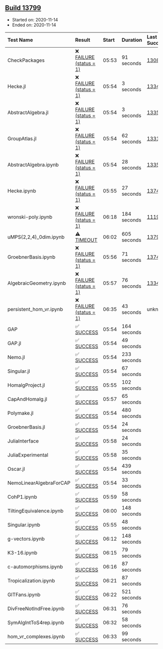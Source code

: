 ## [Build 13799](https://oscarci.mathematik.uni-kl.de/job/oscar/13799/)

* Started on: 2020-11-14
* Ended on: 2020-11-14

| Test Name    | Result | Start | Duration | Last Success | First Failure |
|:-------------|:-------|:------|:---------|:-------------|:--------------|
| CheckPackages | ❌ [FAILURE (status = 1)](https://oscarci.mathematik.uni-kl.de/job/oscar/13799/artifact/logs/build-13799/CheckPackages.log) | 05:53 | 91 seconds | [13085](https://oscarci.mathematik.uni-kl.de/job/oscar/13085/) | [13086](https://oscarci.mathematik.uni-kl.de/job/oscar/13086/) |
| Hecke.jl | ❌ [FAILURE (status = 1)](https://oscarci.mathematik.uni-kl.de/job/oscar/13799/artifact/logs/build-13799/Hecke.jl.log) | 05:54 | 3 seconds | [13341](https://oscarci.mathematik.uni-kl.de/job/oscar/13341/) | [13342](https://oscarci.mathematik.uni-kl.de/job/oscar/13342/) |
| AbstractAlgebra.jl | ❌ [FAILURE (status = 1)](https://oscarci.mathematik.uni-kl.de/job/oscar/13799/artifact/logs/build-13799/AbstractAlgebra.jl.log) | 05:54 | 3 seconds | [13355](https://oscarci.mathematik.uni-kl.de/job/oscar/13355/) | [13356](https://oscarci.mathematik.uni-kl.de/job/oscar/13356/) |
| GroupAtlas.jl | ❌ [FAILURE (status = 1)](https://oscarci.mathematik.uni-kl.de/job/oscar/13799/artifact/logs/build-13799/GroupAtlas.jl.log) | 05:54 | 62 seconds | [13311](https://oscarci.mathematik.uni-kl.de/job/oscar/13311/) | [13312](https://oscarci.mathematik.uni-kl.de/job/oscar/13312/) |
| AbstractAlgebra.ipynb | ❌ [FAILURE (status = 1)](https://oscarci.mathematik.uni-kl.de/job/oscar/13799/artifact/logs/build-13799/AbstractAlgebra.ipynb.log) | 05:54 | 28 seconds | [13355](https://oscarci.mathematik.uni-kl.de/job/oscar/13355/) | [13356](https://oscarci.mathematik.uni-kl.de/job/oscar/13356/) |
| Hecke.ipynb | ❌ [FAILURE (status = 1)](https://oscarci.mathematik.uni-kl.de/job/oscar/13799/artifact/logs/build-13799/Hecke.ipynb.log) | 05:55 | 27 seconds | [13749](https://oscarci.mathematik.uni-kl.de/job/oscar/13749/) | [13750](https://oscarci.mathematik.uni-kl.de/job/oscar/13750/) |
| wronski-poly.ipynb | ❌ [FAILURE (status = 1)](https://oscarci.mathematik.uni-kl.de/job/oscar/13799/artifact/logs/build-13799/wronski-poly.ipynb.log) | 06:18 | 184 seconds | [11192](https://oscarci.mathematik.uni-kl.de/job/oscar/11192/) | [11193](https://oscarci.mathematik.uni-kl.de/job/oscar/11193/) |
| uMPS(2,2,4)_0dim.ipynb | ⚠ [TIMEOUT](https://oscarci.mathematik.uni-kl.de/job/oscar/13799/artifact/logs/build-13799/uMPS-2-2-4-_0dim.ipynb.log) | 06:02 | 605 seconds | [13798](https://oscarci.mathematik.uni-kl.de/job/oscar/13798/) | [13799](https://oscarci.mathematik.uni-kl.de/job/oscar/13799/) |
| GroebnerBasis.ipynb | ❌ [FAILURE (status = 1)](https://oscarci.mathematik.uni-kl.de/job/oscar/13799/artifact/logs/build-13799/GroebnerBasis.ipynb.log) | 05:56 | 71 seconds | [13748](https://oscarci.mathematik.uni-kl.de/job/oscar/13748/) | [13749](https://oscarci.mathematik.uni-kl.de/job/oscar/13749/) |
| AlgebraicGeometry.ipynb | ❌ [FAILURE (status = 1)](https://oscarci.mathematik.uni-kl.de/job/oscar/13799/artifact/logs/build-13799/AlgebraicGeometry.ipynb.log) | 05:57 | 76 seconds | [13341](https://oscarci.mathematik.uni-kl.de/job/oscar/13341/) | [13342](https://oscarci.mathematik.uni-kl.de/job/oscar/13342/) |
| persistent_hom_vr.ipynb | ❌ [FAILURE (status = 1)](https://oscarci.mathematik.uni-kl.de/job/oscar/13799/artifact/logs/build-13799/persistent_hom_vr.ipynb.log) | 06:35 | 43 seconds | unknown | unknown |
| GAP | ✅ [SUCCESS](https://oscarci.mathematik.uni-kl.de/job/oscar/13799/artifact/logs/build-13799/GAP.log) | 05:54 | 164 seconds |  |  |
| GAP.jl | ✅ [SUCCESS](https://oscarci.mathematik.uni-kl.de/job/oscar/13799/artifact/logs/build-13799/GAP.jl.log) | 05:54 | 49 seconds |  |  |
| Nemo.jl | ✅ [SUCCESS](https://oscarci.mathematik.uni-kl.de/job/oscar/13799/artifact/logs/build-13799/Nemo.jl.log) | 05:54 | 233 seconds |  |  |
| Singular.jl | ✅ [SUCCESS](https://oscarci.mathematik.uni-kl.de/job/oscar/13799/artifact/logs/build-13799/Singular.jl.log) | 05:54 | 67 seconds |  |  |
| HomalgProject.jl | ✅ [SUCCESS](https://oscarci.mathematik.uni-kl.de/job/oscar/13799/artifact/logs/build-13799/HomalgProject.jl.log) | 05:55 | 102 seconds |  |  |
| CapAndHomalg.jl | ✅ [SUCCESS](https://oscarci.mathematik.uni-kl.de/job/oscar/13799/artifact/logs/build-13799/CapAndHomalg.jl.log) | 05:57 | 65 seconds |  |  |
| Polymake.jl | ✅ [SUCCESS](https://oscarci.mathematik.uni-kl.de/job/oscar/13799/artifact/logs/build-13799/Polymake.jl.log) | 05:54 | 480 seconds |  |  |
| GroebnerBasis.jl | ✅ [SUCCESS](https://oscarci.mathematik.uni-kl.de/job/oscar/13799/artifact/logs/build-13799/GroebnerBasis.jl.log) | 05:54 | 24 seconds |  |  |
| JuliaInterface | ✅ [SUCCESS](https://oscarci.mathematik.uni-kl.de/job/oscar/13799/artifact/logs/build-13799/JuliaInterface.log) | 05:58 | 24 seconds |  |  |
| JuliaExperimental | ✅ [SUCCESS](https://oscarci.mathematik.uni-kl.de/job/oscar/13799/artifact/logs/build-13799/JuliaExperimental.log) | 05:58 | 35 seconds |  |  |
| Oscar.jl | ✅ [SUCCESS](https://oscarci.mathematik.uni-kl.de/job/oscar/13799/artifact/logs/build-13799/Oscar.jl.log) | 05:54 | 439 seconds |  |  |
| NemoLinearAlgebraForCAP | ✅ [SUCCESS](https://oscarci.mathematik.uni-kl.de/job/oscar/13799/artifact/logs/build-13799/NemoLinearAlgebraForCAP.log) | 05:54 | 33 seconds |  |  |
| CohP1.ipynb | ✅ [SUCCESS](https://oscarci.mathematik.uni-kl.de/job/oscar/13799/artifact/logs/build-13799/CohP1.ipynb.log) | 05:59 | 58 seconds |  |  |
| TiltingEquivalence.ipynb | ✅ [SUCCESS](https://oscarci.mathematik.uni-kl.de/job/oscar/13799/artifact/logs/build-13799/TiltingEquivalence.ipynb.log) | 06:00 | 148 seconds |  |  |
| Singular.ipynb | ✅ [SUCCESS](https://oscarci.mathematik.uni-kl.de/job/oscar/13799/artifact/logs/build-13799/Singular.ipynb.log) | 05:55 | 48 seconds |  |  |
| g-vectors.ipynb | ✅ [SUCCESS](https://oscarci.mathematik.uni-kl.de/job/oscar/13799/artifact/logs/build-13799/g-vectors.ipynb.log) | 06:12 | 148 seconds |  |  |
| K3-16.ipynb | ✅ [SUCCESS](https://oscarci.mathematik.uni-kl.de/job/oscar/13799/artifact/logs/build-13799/K3-16.ipynb.log) | 06:15 | 79 seconds |  |  |
| c-automorphisms.ipynb | ✅ [SUCCESS](https://oscarci.mathematik.uni-kl.de/job/oscar/13799/artifact/logs/build-13799/c-automorphisms.ipynb.log) | 06:16 | 87 seconds |  |  |
| Tropicalization.ipynb | ✅ [SUCCESS](https://oscarci.mathematik.uni-kl.de/job/oscar/13799/artifact/logs/build-13799/Tropicalization.ipynb.log) | 06:21 | 87 seconds |  |  |
| GITFans.ipynb | ✅ [SUCCESS](https://oscarci.mathematik.uni-kl.de/job/oscar/13799/artifact/logs/build-13799/GITFans.ipynb.log) | 06:22 | 521 seconds |  |  |
| DivFreeNotIndFree.ipynb | ✅ [SUCCESS](https://oscarci.mathematik.uni-kl.de/job/oscar/13799/artifact/logs/build-13799/DivFreeNotIndFree.ipynb.log) | 06:31 | 76 seconds |  |  |
| SymAlgIntToS4rep.ipynb | ✅ [SUCCESS](https://oscarci.mathematik.uni-kl.de/job/oscar/13799/artifact/logs/build-13799/SymAlgIntToS4rep.ipynb.log) | 06:32 | 58 seconds |  |  |
| hom_vr_complexes.ipynb | ✅ [SUCCESS](https://oscarci.mathematik.uni-kl.de/job/oscar/13799/artifact/logs/build-13799/hom_vr_complexes.ipynb.log) | 06:33 | 99 seconds |  |  |
